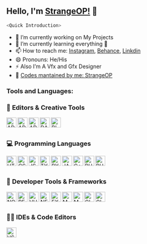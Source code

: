 ## Hello, I'm [StrangeOP!](https://www.instagram.com/ig.strangeop/) 👋


```js
<Quick Introduction>
```

- 🔭 I’m currently working on My Projects
- 🌱 I’m currently learning everything 🤣
- 📫 How to reach me: [Instagram](https://www.instagram.com/ig.strangeop/), [Behance](https://www.behance.net/strangeop), [Linkdin](https://www.linkedin.com/in/strange0p/)
- 😄 Pronouns: He/His
- ⚡ Also I’m A Vfx and Gfx Designer
- 🤔 [Codes mantained by me: StrangeOP](https://github.com/Strange0P)<br />

### Tools and Languages:

### 🎨 **Editors & Creative Tools**

<img align="left" alt="ADOBE AFTER EFFECTS" width="26px" src="https://upload.wikimedia.org/wikipedia/commons/thumb/c/cb/Adobe_After_Effects_CC_icon.svg/1200px-Adobe_After_Effects_CC_icon.svg.png" />
<img align="left" alt="ADOBE PREMIERE PRO" width="26px" src="https://logodownload.org/wp-content/uploads/2019/10/adobe-premiere-pro-logo-3.png" />
<img align="left" alt="ADOBE PHOTOSHOP" width="26px" src="https://encrypted-tbn0.gstatic.com/images?q=tbn:ANd9GcScpmtARdGm46A-qOtA-NwGjgp-1wMmGr0Bzw&usqp=CAU" />
<img align="left" alt="DAVINCI RESOLVE" width="26px" src="https://upload.wikimedia.org/wikipedia/commons/thumb/4/4d/DaVinci_Resolve_Studio.png/960px-DaVinci_Resolve_Studio.png?20221107215930" />
<img align="left" alt="BLENDER" width="26px" src="https://upload.wikimedia.org/wikipedia/commons/thumb/3/3c/Logo_Blender.svg/512px-Logo_Blender.svg.png?20210528234327" />
<br /><br />

### 💻 **Programming Languages**
<img align="left" alt="HTML5" width="26px" src="https://cdn.jsdelivr.net/gh/devicons/devicon/icons/html5/html5-original.svg" />
<img align="left" alt="CSS3" width="26px" src="https://cdn.jsdelivr.net/gh/devicons/devicon/icons/css3/css3-original.svg" />
<img align="left" alt="JS" width="26px" src="https://miro.medium.com/max/720/1*LjR0UrFB2a__5h1DWqzstA.png" />
<img align="left" alt="TYPESCRIPT" width="26px" src="https://cdn.jsdelivr.net/gh/devicons/devicon/icons/typescript/typescript-original.svg" />
<img align="left" alt="PYTHON" width="26px" src="https://cdn.jsdelivr.net/gh/devicons/devicon/icons/python/python-original.svg" />
<img align="left" alt="JAVA" width="26px" src="https://cdn.jsdelivr.net/gh/devicons/devicon/icons/java/java-original.svg" />
<img align="left" alt="C++" width="26px" src="https://cdn.jsdelivr.net/gh/devicons/devicon/icons/cplusplus/cplusplus-original.svg" />
<img align="left" alt="PHP" width="26px" src="https://cdn.jsdelivr.net/gh/devicons/devicon/icons/php/php-original.svg" />
<img align="left" alt="RUBY" width="26px" src="https://cdn.jsdelivr.net/gh/devicons/devicon/icons/ruby/ruby-original.svg" />
<br /><br />

### 🧰 **Developer Tools & Frameworks**
<img align="left" alt="NODE.JS" width="26px" src="https://seeklogo.com/images/N/nodejs-logo-FBE122E377-seeklogo.com.png" />
<img align="left" alt="REACT" width="26px" src="https://cdn.jsdelivr.net/gh/devicons/devicon/icons/react/react-original.svg" />
<img align="left" alt="VUE" width="26px" src="https://cdn.jsdelivr.net/gh/devicons/devicon/icons/vuejs/vuejs-original.svg" />
<img align="left" alt="NEXT.JS" width="26px" src="https://cdn.jsdelivr.net/gh/devicons/devicon/icons/nextjs/nextjs-original.svg" />
<img align="left" alt="EXPRESS" width="26px" src="https://cdn.jsdelivr.net/gh/devicons/devicon/icons/express/express-original.svg" />
<img align="left" alt="MONGODB" width="26px" src="https://i0.wp.com/www.disk91.com/wp-content/uploads/2018/02/mongodb-1.png?fit=413%2C484&ssl=1" />
<img align="left" alt="MYSQL" width="26px" src="https://cdn.jsdelivr.net/gh/devicons/devicon/icons/mysql/mysql-original.svg" />
<img align="left" alt="GIT" width="26px" src="https://cdn.jsdelivr.net/gh/devicons/devicon/icons/git/git-original.svg" />
<img align="left" alt="GITHUB" width="26px" src="https://cdn.jsdelivr.net/gh/devicons/devicon/icons/github/github-original.svg" />
<br /><br />

### 🧑‍💻 **IDEs & Code Editors**
<img align="left" alt="VSCODE" width="26px" src="https://cdn.jsdelivr.net/gh/devicons/devicon/icons/vscode/vscode-original.svg" />
<br /><br />
